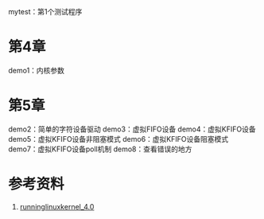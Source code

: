 mytest：第1个测试程序
# 第4章
demo1：内核参数
# 第5章
demo2：简单的字符设备驱动
demo3：虚拟FIFO设备
demo4：虚拟KFIFO设备
demo5：虚拟KFIFO设备非阻塞模式
demo6：虚拟KFIFO设备阻塞模式
demo7：虚拟KFIFO设备poll机制
demo8：查看错误的地方


# 参考资料
1. [runninglinuxkernel_4.0](https://github.com/figozhang/runninglinuxkernel_4.0)

